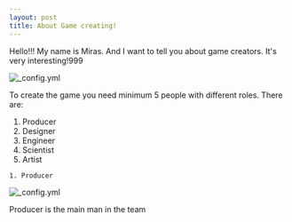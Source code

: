 ```yaml
---
layout: post
title: About Game creating!
---
```


Hello!!! My name is Miras. And I want to tell you about game creators. It's very interesting!999


![_config.yml](https://www.game-guru.com/images/TheGameCreators-Logo.png)

  To create the game you need minimum 5 people with different roles. There are:
  
  1)  Producer
  2)  Designer
  3)  Engineer
  4)  Scientist
  5)  Artist



    1. Producer
    
![_config.yml](http://4.bp.blogspot.com/_7ftsdH0bFkc/TPhy6ndSvvI/AAAAAAAAAWE/6XJysyKYxRA/s1600/Bathing_in_money1.jpg)

Producer is the main man in the team
